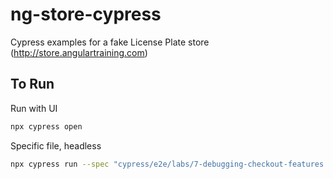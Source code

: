 # ng-store-cypress

Cypress examples for a fake License Plate store (http://store.angulartraining.com)

## To Run

Run with UI

```sh
npx cypress open
```

Specific file, headless

```sh
npx cypress run --spec "cypress/e2e/labs/7-debugging-checkout-features.spec.js"
```
